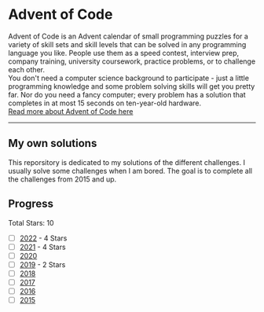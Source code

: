 # Advent of Code

Advent of Code is an Advent calendar of small programming puzzles for a variety of skill sets and skill levels that can be solved in any programming language you like. People use them as a speed contest, interview prep, company training, university coursework, practice problems, or to challenge each other.  
You don't need a computer science background to participate - just a little programming knowledge and some problem solving skills will get you pretty far. Nor do you need a fancy computer; every problem has a solution that completes in at most 15 seconds on ten-year-old hardware.  
[Read more about Advent of Code here](https://adventofcode.com/about)  

---

## My own solutions

This reporsitory is dedicated to my solutions of the different challenges. I usually solve some challenges when I am bored. The goal is to complete all the challenges from 2015 and up.  

## Progress

Total Stars: 10

- [ ] [2022](https://adventofcode.com/2022) - 4 Stars
- [ ] [2021](https://adventofcode.com/2021) - 4 Stars
- [ ] [2020](https://adventofcode.com/2020)
- [ ] [2019](https://adventofcode.com/2019) - 2 Stars
- [ ] [2018](https://adventofcode.com/2018)
- [ ] [2017](https://adventofcode.com/2017)
- [ ] [2016](https://adventofcode.com/2016)
- [ ] [2015](https://adventofcode.com/2015)

